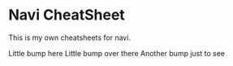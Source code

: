 # Navi CheatSheet

This is my own cheatsheets for navi.

Little bump here
Little bump over there
Another bump just to see
